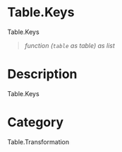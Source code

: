﻿# Table.Keys
Table.Keys
> _function (<code>table</code> as table) as list_
# Description 
Table.Keys

# Category 
Table.Transformation
